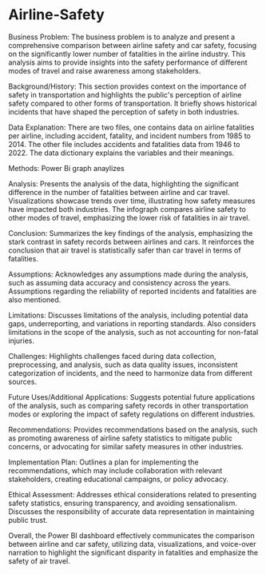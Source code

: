 # Airline-Safety
Business Problem:
The business problem is to analyze and present a comprehensive comparison between airline safety and car safety, focusing on the significantly lower number of fatalities in the airline industry. This analysis aims to provide insights into the safety performance of different modes of travel and raise awareness among stakeholders.

Background/History:
This section provides context on the importance of safety in transportation and highlights the public's perception of airline safety compared to other forms of transportation. It briefly shows historical incidents that have shaped the perception of safety in both industries.

Data Explanation:
There are two files, one contains data on airline fatalities per airline, including accident, fatality, and incident numbers from 1985 to 2014. The other file includes accidents and fatalities data from 1946 to 2022. The data dictionary explains the variables and their meanings.

Methods:
Power Bi graph anaylizes 

Analysis:
Presents the analysis of the data, highlighting the significant difference in the number of fatalities between airline and car travel. Visualizations showcase trends over time, illustrating how safety measures have impacted both industries. The infograph compares airline safety to other modes of travel, emphasizing the lower risk of fatalities in air travel.

Conclusion:
Summarizes the key findings of the analysis, emphasizing the stark contrast in safety records between airlines and cars. It reinforces the conclusion that air travel is statistically safer than car travel in terms of fatalities.

Assumptions:
Acknowledges any assumptions made during the analysis, such as assuming data accuracy and consistency across the years. Assumptions regarding the reliability of reported incidents and fatalities are also mentioned.

Limitations:
Discusses limitations of the analysis, including potential data gaps, underreporting, and variations in reporting standards. Also considers limitations in the scope of the analysis, such as not accounting for non-fatal injuries.

Challenges:
Highlights challenges faced during data collection, preprocessing, and analysis, such as data quality issues, inconsistent categorization of incidents, and the need to harmonize data from different sources.

Future Uses/Additional Applications:
Suggests potential future applications of the analysis, such as comparing safety records in other transportation modes or exploring the impact of safety regulations on different industries.

Recommendations:
Provides recommendations based on the analysis, such as promoting awareness of airline safety statistics to mitigate public concerns, or advocating for similar safety measures in other industries.

Implementation Plan:
Outlines a plan for implementing the recommendations, which may include collaboration with relevant stakeholders, creating educational campaigns, or policy advocacy.

Ethical Assessment:
Addresses ethical considerations related to presenting safety statistics, ensuring transparency, and avoiding sensationalism. Discusses the responsibility of accurate data representation in maintaining public trust.

Overall, the Power BI dashboard effectively communicates the comparison between airline and car safety, utilizing data, visualizations, and voice-over narration to highlight the significant disparity in fatalities and emphasize the safety of air travel.
